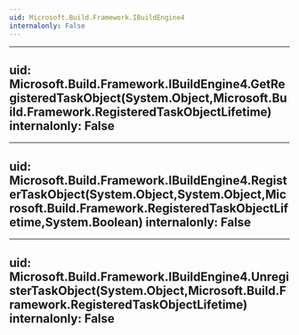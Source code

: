 ```yaml
---
uid: Microsoft.Build.Framework.IBuildEngine4
internalonly: False
---
```


---
uid: Microsoft.Build.Framework.IBuildEngine4.GetRegisteredTaskObject(System.Object,Microsoft.Build.Framework.RegisteredTaskObjectLifetime)
internalonly: False
---

---
uid: Microsoft.Build.Framework.IBuildEngine4.RegisterTaskObject(System.Object,System.Object,Microsoft.Build.Framework.RegisteredTaskObjectLifetime,System.Boolean)
internalonly: False
---

---
uid: Microsoft.Build.Framework.IBuildEngine4.UnregisterTaskObject(System.Object,Microsoft.Build.Framework.RegisteredTaskObjectLifetime)
internalonly: False
---
